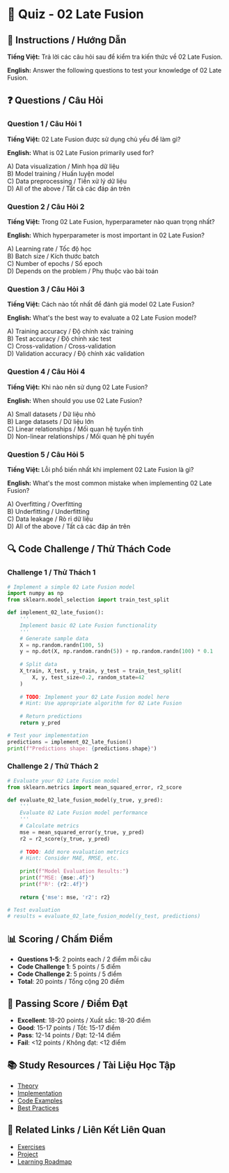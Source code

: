 # 🧠 Quiz - 02 Late Fusion

## 📝 Instructions / Hướng Dẫn

**Tiếng Việt:** Trả lời các câu hỏi sau để kiểm tra kiến thức về 02 Late Fusion.

**English:** Answer the following questions to test your knowledge of 02 Late Fusion.

## ❓ Questions / Câu Hỏi

### Question 1 / Câu Hỏi 1
**Tiếng Việt:** 02 Late Fusion được sử dụng chủ yếu để làm gì?

**English:** What is 02 Late Fusion primarily used for?

A) Data visualization / Minh họa dữ liệu  
B) Model training / Huấn luyện model  
C) Data preprocessing / Tiền xử lý dữ liệu  
D) All of the above / Tất cả các đáp án trên

### Question 2 / Câu Hỏi 2
**Tiếng Việt:** Trong 02 Late Fusion, hyperparameter nào quan trọng nhất?

**English:** Which hyperparameter is most important in 02 Late Fusion?

A) Learning rate / Tốc độ học  
B) Batch size / Kích thước batch  
C) Number of epochs / Số epoch  
D) Depends on the problem / Phụ thuộc vào bài toán

### Question 3 / Câu Hỏi 3
**Tiếng Việt:** Cách nào tốt nhất để đánh giá model 02 Late Fusion?

**English:** What's the best way to evaluate a 02 Late Fusion model?

A) Training accuracy / Độ chính xác training  
B) Test accuracy / Độ chính xác test  
C) Cross-validation / Cross-validation  
D) Validation accuracy / Độ chính xác validation

### Question 4 / Câu Hỏi 4
**Tiếng Việt:** Khi nào nên sử dụng 02 Late Fusion?

**English:** When should you use 02 Late Fusion?

A) Small datasets / Dữ liệu nhỏ  
B) Large datasets / Dữ liệu lớn  
C) Linear relationships / Mối quan hệ tuyến tính  
D) Non-linear relationships / Mối quan hệ phi tuyến

### Question 5 / Câu Hỏi 5
**Tiếng Việt:** Lỗi phổ biến nhất khi implement 02 Late Fusion là gì?

**English:** What's the most common mistake when implementing 02 Late Fusion?

A) Overfitting / Overfitting  
B) Underfitting / Underfitting  
C) Data leakage / Rò rỉ dữ liệu  
D) All of the above / Tất cả các đáp án trên

## 🔍 Code Challenge / Thử Thách Code

### Challenge 1 / Thử Thách 1
```python
# Implement a simple 02 Late Fusion model
import numpy as np
from sklearn.model_selection import train_test_split

def implement_02_late_fusion():
    '''
    Implement basic 02 Late Fusion functionality
    '''
    # Generate sample data
    X = np.random.randn(100, 5)
    y = np.dot(X, np.random.randn(5)) + np.random.randn(100) * 0.1
    
    # Split data
    X_train, X_test, y_train, y_test = train_test_split(
        X, y, test_size=0.2, random_state=42
    )
    
    # TODO: Implement your 02 Late Fusion model here
    # Hint: Use appropriate algorithm for 02 Late Fusion
    
    # Return predictions
    return y_pred

# Test your implementation
predictions = implement_02_late_fusion()
print(f"Predictions shape: {predictions.shape}")
```

### Challenge 2 / Thử Thách 2
```python
# Evaluate your 02 Late Fusion model
from sklearn.metrics import mean_squared_error, r2_score

def evaluate_02_late_fusion_model(y_true, y_pred):
    '''
    Evaluate 02 Late Fusion model performance
    '''
    # Calculate metrics
    mse = mean_squared_error(y_true, y_pred)
    r2 = r2_score(y_true, y_pred)
    
    # TODO: Add more evaluation metrics
    # Hint: Consider MAE, RMSE, etc.
    
    print(f"Model Evaluation Results:")
    print(f"MSE: {mse:.4f}")
    print(f"R²: {r2:.4f}")
    
    return {'mse': mse, 'r2': r2}

# Test evaluation
# results = evaluate_02_late_fusion_model(y_test, predictions)
```

## 📊 Scoring / Chấm Điểm

- **Questions 1-5**: 2 points each / 2 điểm mỗi câu
- **Code Challenge 1**: 5 points / 5 điểm
- **Code Challenge 2**: 5 points / 5 điểm
- **Total**: 20 points / Tổng cộng 20 điểm

## 🎯 Passing Score / Điểm Đạt

- **Excellent**: 18-20 points / Xuất sắc: 18-20 điểm
- **Good**: 15-17 points / Tốt: 15-17 điểm  
- **Pass**: 12-14 points / Đạt: 12-14 điểm
- **Fail**: <12 points / Không đạt: <12 điểm

## 📚 Study Resources / Tài Liệu Học Tập

- [Theory](./THEORY_02_late_fusion.md)
- [Implementation](./IMPLEMENTATION_02_late_fusion.md)
- [Code Examples](./CODE_EXAMPLES_02_late_fusion.md)
- [Best Practices](./BEST_PRACTICES_02_late_fusion.md)

## 🔗 Related Links / Liên Kết Liên Quan

- [Exercises](./EXERCISES_02_late_fusion.md)
- [Project](./PROJECT_02_late_fusion.md)
- [Learning Roadmap](./LEARNING_ROADMAP_02_late_fusion.md)
